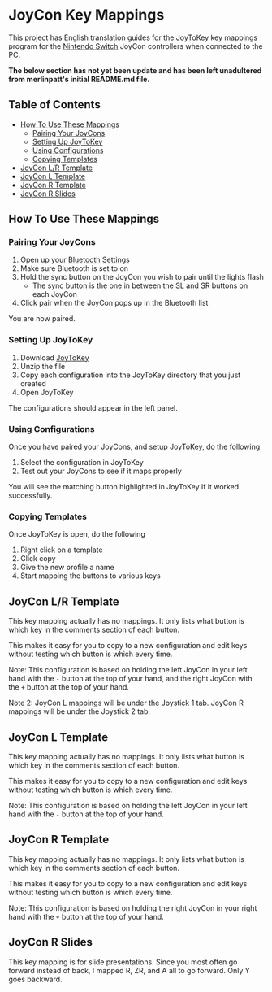 # JoyCon Key Mappings

This project has English translation guides for the [JoyToKey](http://joytokey.net/) key mappings program for the [Nintendo Switch](http://www.nintendo.com/switch/) JoyCon controllers when connected to the PC.

__The below section has not yet been update and has been left unadultered from merlinpatt's initial  README.md file.__

## Table of Contents

* [How To Use These Mappings](#how-to-use-these-mappings)
    * [Pairing Your JoyCons](#pairing-your-joycons)
    * [Setting Up JoyToKey](#setting-up-joytokey)
    * [Using Configurations](#using-configurations)
    * [Copying Templates](#copying-templates)
* [JoyCon L/R Template](#joycon-lr-template)
* [JoyCon L Template](#joycon-l-template)
* [JoyCon R Template](#joycon-r-template)
* [JoyCon R Slides](#joycon-r-slides)

## How To Use These Mappings

### Pairing Your JoyCons

1. Open up your [Bluetooth Settings](http://www.windowscentral.com/how-and-why-use-bluetooth-on-windows-10)
2. Make sure Bluetooth is set to on
3. Hold the sync button on the JoyCon you wish to pair until the lights flash
    * The sync button is the one in between the SL and SR buttons on each JoyCon
4. Click pair when the JoyCon pops up in the Bluetooth list

You are now paired.

### Setting Up JoyToKey

1. Download [JoyToKey](http://joytokey.net/)
2. Unzip the file
3. Copy each configuration into the JoyToKey directory that you just created
4. Open JoyToKey

The configurations should appear in the left panel.

### Using Configurations

Once you have paired your JoyCons, and setup JoyToKey, do the following

1. Select the configuration in JoyToKey
2. Test out your JoyCons to see if it maps properly

You will see the matching button highlighted in JoyToKey if it worked successfully.

### Copying Templates

Once JoyToKey is open, do the following

1. Right click on a template
2. Click copy
3. Give the new profile a name
4. Start mapping the buttons to various keys

## JoyCon L/R Template

This key mapping actually has no mappings. It only lists what button is which key in the comments section of each button.

This makes it easy for you to copy to a new configuration and edit keys without testing which button is which every time.

Note: This configuration is based on holding the left JoyCon in your left hand with the `-` button at the top of your hand, and the right JoyCon with the `+` button at the top of your hand.

Note 2: JoyCon L mappings will be under the Joystick 1 tab. JoyCon R mappings will be under the Joystick 2 tab.

## JoyCon L Template

This key mapping actually has no mappings. It only lists what button is which key in the comments section of each button.

This makes it easy for you to copy to a new configuration and edit keys without testing which button is which every time.

Note: This configuration is based on holding the left JoyCon in your left hand with the `-` button at the top of your hand.

## JoyCon R Template

This key mapping actually has no mappings. It only lists what button is which key in the comments section of each button.

This makes it easy for you to copy to a new configuration and edit keys without testing which button is which every time.

Note: This configuration is based on holding the right JoyCon in your right hand with the `+` button at the top of your hand.

## JoyCon R Slides

This key mapping is for slide presentations. Since you most often go forward instead of back, I mapped R, ZR, and A all to go forward. Only Y goes backward.
